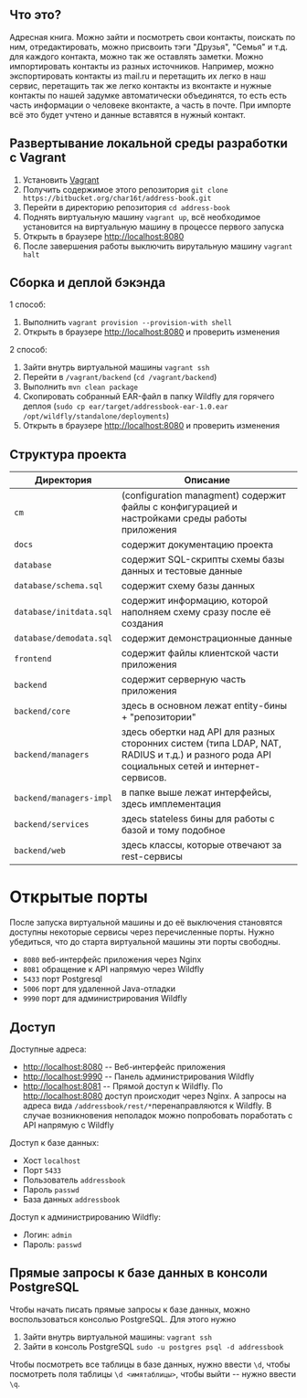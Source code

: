 ## Что это?
Адресная книга. Можно зайти и посмотреть свои контакты, поискать по ним, отредактировать, можно присвоить тэги "Друзья", "Семья" и т.д. для каждого контакта, можно так же оставлять заметки. Можно импортировать контакты из разных источников. Например, можно экспортировать контакты из mail.ru и перетащить их легко в наш сервис, перетащить так же легко контакты из вконтакте и нужные контакты по нашей задумке автоматически объединятся, то есть есть часть информации о человеке вконтакте, а часть в почте. При импорте всё это будет учтено и данные вставятся в нужный контакт.

## Развертывание локальной среды разработки с Vagrant

 1. Установить [Vagrant](https://www.vagrantup.com/)
 2. Получить содержимое этого репозитория `git clone https://bitbucket.org/char16t/address-book.git`
 3. Перейти в директорию репозитория `cd address-book`
 4. Поднять виртуальную машину `vagrant up`, всё необходимое установится на виртуальную машину в процессе первого запуска
 5. Открыть в браузере [http://localhost:8080](http://localhost:8080)
 6. После завершения работы выключить вирутальную машину `vagrant halt`


## Сборка и деплой бэкэнда

1 способ:

 1. Выполнить `vagrant provision --provision-with shell`
 2. Открыть в браузере [http://localhost:8080](http://localhost:8080) и проверить изменения

2 способ:

 1. Зайти внутрь виртуальной машины `vagrant ssh`
 2. Перейти в `/vagrant/backend` (`cd /vagrant/backend`)
 3. Выполнить `mvn clean package`
 4. Скопировать собранный EAR-файл в папку Wildfly для горячего деплоя (`sudo cp ear/target/addressbook-ear-1.0.ear /opt/wildfly/standalone/deployments`)
 4. Открыть в браузере [http://localhost:8080](http://localhost:8080) и проверить изменения

## Структура проекта

| Директория | Описание |
|---|---|
| `cm` | (configuration managment) содержит файлы с конфигурацией и настройками среды работы приложения |
| `docs` | содержит документацию проекта |
| `database` | содержит SQL-скрипты схемы базы данных и тестовые данные |
| `database/schema.sql` | содержит схему базы данных |
| `database/initdata.sql` | содержит информацию, которой наполняем схему сразу после её создания |
| `database/demodata.sql` | содержит демонстрационные данные |
| `frontend` | содержит файлы клиентской части приложения |
| `backend`  | содержит серверную часть приложения |
| `backend/core` | здесь в основном лежат entity-бины + "репозитории" |
| `backend/managers` | здесь обертки над API для разных сторонних систем (типа LDAP, NAT, RADIUS и т.д.) и разного рода API социальных сетей и интернет-сервисов. |
| `backend/managers-impl` | в папке выше лежат интерфейсы, здесь имплементация |
| `backend/services` | здесь stateless бины для работы с базой и тому подобное |
| `backend/web` | здесь классы, которые отвечают за rest-сервисы |

# Открытые порты

После запуска виртуальной машины и до её выключения становятся доступны некоторые сервисы через перечисленные порты. Нужно убедиться, что до старта виртуальной машины эти порты свободны.

 * `8080` веб-интерфейс приложения через Nginx
 * `8081` обращение к API напрямую через Wildfly
 * `5433` порт Postgresql
 * `5006` порт для удаленной Java-отладки
 * `9990` порт для администрирования Wildfly

## Доступ

Доступные адреса:

 * [http://localhost:8080](http://localhost:8080) -- Веб-интерфейс приложения
 * [http://localhost:9990](http://localhost:9990) -- Панель администрирования Wildfly
 * [http://localhost:8081](http://localhost:8081) -- Прямой доступ к Wildfly. По [http://localhost:8080](http://localhost:8080) доступ происходит через Nginx. А запросы на адреса вида `/addressbook/rest/*`перенаправляются к Wildfly. В случае возникновения неполадок можно попробовать поработать c API напрямую с Wildfly

Доступ к базе данных:

 * Хост `localhost`
 * Порт `5433`
 * Пользователь `addressbook`
 * Пароль `passwd`
 * База данных `addressbook`

Доступ к администрированию Wildfly:

 * Логин: `admin`
 * Пароль: `passwd`

## Прямые запросы к базе данных в консоли PostgreSQL

Чтобы начать писать прямые запросы к базе данных, можно воспользоваться консолью PostgreSQL. Для этого нужно

 1. Зайти внутрь виртуальной машины: `vagrant ssh`
 2. Зайти в консоль PostgreSQL `sudo -u postgres psql -d addressbook`

Чтобы посмотреть все таблицы в базе данных, нужно ввести `\d`, чтобы посмотреть поля таблицы `\d <имятаблицы>`, чтобы выйти -- нужно ввести `\q`.

